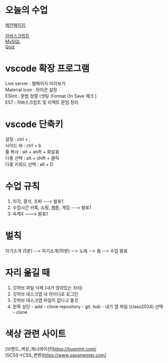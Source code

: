  # 오늘의 수업   
 
 [메인페이지](https://kimyih.github.io/class2024/)   

 [자바스크립트](https://kimyih.github.io/class2024/javascript/index.html)   
 [MySQL](https://kimyih.github.io/class2024/mysql/index.html)   
 [Quiz](https://kimyih.github.io/class2024/quiz/index.html)         

 # vscode 확장 프로그램   
 Live server : 웹페이지 미리보기   
    Material icon : 아이콘 설정   
    ESlint : 문법 정렬 (셋팅 :Format On Save 체크 )   
    ES7 : 자바스크립트 및 리액트 문법 정리   

 # vscode 단축키   
설정 : ctrl  + ,   
사이드 바 : ctrl + b   
줄 복사 : alt + shift + 화살표   
다중 선택 : alt + shift + 클릭    
다중 키워드 선택 : alt + D    

 # 수업 규칙   
1. 지각, 결석, 조퇴 ---> 발표1   
2. 수업시간 카톡, 쇼핑, 웹툰, 게임 ---> 발표1   
3. 숙제X ---> 발표1   

 # 벌칙   
 자기소개 (5분) --> 자기소개(10분) --> 노래 --> 춤 --> 수업 발표   

# 자리 옮길 때   
1. 깃허브 파일 삭제 (내가 앉아있는 자리)   
2. 깃허브 데스크앱 내 아이디로 로그인   
3. 깃허브 데스크앱 파일이 없다고 뜰것    
4. 왼쪽 상단 - add - clone repository - git. hub - 내가 열 파일 (class2024)    선택 - clone    

# 색상 관련 사이트   

[브랜드_색상_제너레이션]https://huemint.com/   
[SCSS->CSS_변환]https://www.sassmeister.com/   